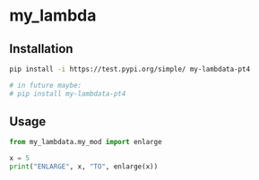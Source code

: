 # my_lambda

## Installation
```sh
pip install -i https://test.pypi.org/simple/ my-lambdata-pt4

# in future maybe:
# pip install my-lambdata-pt4
```
## Usage

```py
from my_lambdata.my_mod import enlarge

x = 5
print("ENLARGE", x, "TO", enlarge(x))
```